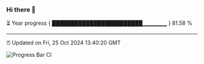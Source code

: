 ### Hi there 👋

⏳ Year progress { ████████████████████████▁▁▁▁▁▁ } 81.58 %

---

⏰ Updated on Fri, 25 Oct 2024 13:40:20 GMT

![Progress Bar CI](https://github.com/IshwaranRudhara/GIT-ACTION/workflows/Progress%20Bar%20CI/badge.svg)
